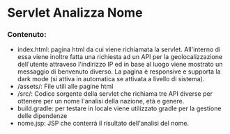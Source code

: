 # Servlet Analizza Nome

### Contenuto:
- index.html: pagina html da cui viene richiamata la servlet. All'interno di essa viene inoltre fatta una richiesta ad un API per la geolocalizzazione dell'utente attraveso l'indirizzo IP ed in base al luogo viene mostrato un messaggio di benvenuto diverso. La pagina è responsive e supporta la dark mode (si attiva in automatica se attivata a livello di sistema).
- /assets/: File utili alle pagine html
- /src/: Codice sorgente della servlet che richiama tre API diverse per ottenere per un nome l'analisi della nazione, età e genere.
- build.gradle: per testare in locale viene utilizzato gradle per la gestione delle dipendenze
- nome.jsp: JSP che conterrà il risultato dell'analisi del nome.
